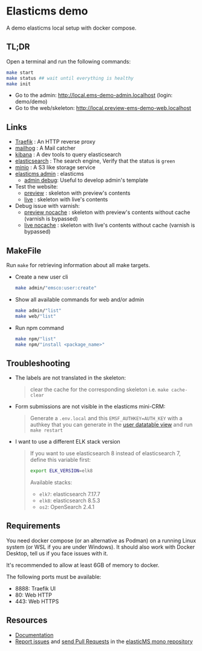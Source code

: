 # Elasticms demo

A demo elasticms local setup with docker compose.

## TL;DR

Open a terminal and run the following commands:

```bash
make start
make status ## wait until everything is healthy
make init
```

* Go to the admin: http://local.ems-demo-admin.localhost (login: demo/demo)
* Go to the web/skeleton: http://local.preview-ems-demo-web.localhost

## Links

- [Traefik](http://localhost:8888) : An HTTP reverse proxy
- [mailhog](http://mailhog.localhost) : A Mail catcher
- [kibana](http://kibana.localhost) : A dev tools to query elasticsearch
- [elasticsearch](http://es.localhost/_cluster/health) : The search engine, Verify that the status is `green`
- [minio](http://minio.localhost) : A S3 like storage service
- [elasticms admin](http://local.ems-demo-admin.localhost/dashboard) : elasticms
  - [admin debug](http://local.ems-demo-admin-dev.localhost/login): Useful to develop admin's template
- Test the website:
  - [preview](http://local.preview-ems-demo-web.localhost/) : skeleton with preview's contents
  - [live](http://local.live-ems-demo-web.localhost/) : skeleton with live's contents
- Debug issue with varnish:
  - [preview nocache](http://local.preview-ems-demo-web-nocache.localhost/) : skeleton with preview's contents without cache (varnish is bypassed)
  - [live nocache](http://local.live-ems-demo-web-nocache.localhost/) : skeleton with live's contents without cache (varnish is bypassed)

## MakeFile

Run `make` for retrieving information about all make targets.

- Create a new user cli
  ```bash 
  make admin/"emsco:user:create"
  ```
- Show all available commands for web and/or admin
  ```bash 
  make admin/"list"
  make web/"list"
  ```
- Run npm command
  ```bash
  make npm/"list"
  make npm/"install <package_name>"
  ```

## Troubleshooting

- The labels are not translated in the skeleton: 
  > clear the cache for the corresponding skeleton i.e. `make cache-clear`
- Form submissions are not visible in the elasticms mini-CRM: 
  > Generate a `.env.local` and this `EMSF_AUTHKEY=AUTH_KEY` with a authkey that 
  > you can generate in the [user datatable view](http://local.ems-demo-admin.localhost/user/)
  > and run `make restart`
- I want to use a different ELK stack version
  > If you want to use elasticsearch 8 instead of elasticsearch 7, define this variable first:
  > ```bash
  > export ELK_VERSION=elk8
  > ```
  > Available stacks:
  > * `elk7`: elasticsearch 7.17.7
  > * `elk8`: elasticsearch 8.5.3
  > * `os2`: OpenSearch 2.4.1

## Requirements

You need docker compose (or an alternative as Podman) on a running Linux system
(or WSL if you are under Windows). It should also work with Docker Desktop,
tell us if you face issues with it.

It's recommended to allow at least 6GB of memory to docker.

The following ports must be available:
* 8888: Traefik UI
* 80: Web HTTP
* 443: Web HTTPS

## Resources

* [Documentation](https://ems-project.github.io/)
* [Report issues](https://github.com/ems-project/elasticms/issues) and
  [send Pull Requests](https://github.com/ems-project/elasticms/pulls)
  in the [elasticMS mono repository](https://github.com/ems-project/elasticms)
